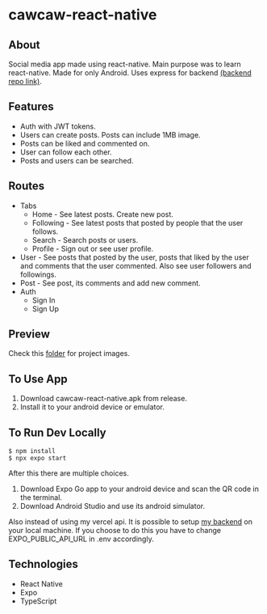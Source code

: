 # cawcaw-react-native

## About

Social media app made using react-native. Main purpose was to learn react-native. Made for only Android. Uses express for backend [(backend repo link)](https://github.com/ensarkr/cawcaw-express).

## Features

- Auth with JWT tokens.
- Users can create posts. Posts can include 1MB image.
- Posts can be liked and commented on.
- User can follow each other.
- Posts and users can be searched.

## Routes

- Tabs
  - Home - See latest posts. Create new post.
  - Following - See latest posts that posted by people that the user follows.
  - Search - Search posts or users.
  - Profile - Sign out or see user profile.
- User - See posts that posted by the user, posts that liked by the user and comments that the user commented. Also see user followers and followings.
- Post - See post, its comments and add new comment.
- Auth
  - Sign In
  - Sign Up

## Preview

Check this [folder](https://github.com/ensarkr/readme-image-storage/tree/main/cawcaw-react-native) for project images.

## To Use App

1. Download cawcaw-react-native.apk from release.
2. Install it to your android device or emulator.

## To Run Dev Locally

```
$ npm install
$ npx expo start
```

After this there are multiple choices.

1. Download Expo Go app to your android device and scan the QR code in the terminal.
2. Download Android Studio and use its android simulator.

Also instead of using my vercel api. It is possible to setup [my backend](https://github.com/ensarkr/cawcaw-express) on your local machine. If you choose to do this you have to change EXPO_PUBLIC_API_URL in .env accordingly.


## Technologies

- React Native
- Expo
- TypeScript
